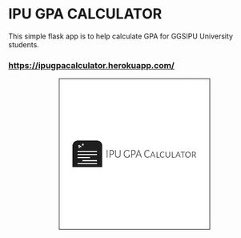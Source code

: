 # IPU GPA CALCULATOR

This simple flask app is to help calculate GPA for GGSIPU University students. 
### https://ipugpacalculator.herokuapp.com/

<p align="center"><img src="static/images/favicon.ico" width="300" height="300" border="1px" /></p>